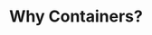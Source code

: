 ---
docType: "Course"
title: "Why Containers?"
description: "This section provides an introduction to containers, their architecture, and how they are used in modern software development."
lectures: 4
courseTitle: "Why Containers?"
themeColor: "#00B39F"
weight: 1
order: 1
cardImage: ""
toc:
  [
    "experience-we-want-to-change",
    "new-ideas-and-concepts",
    "container-benefits",
    "history-of-application-deployments",
  ]
---